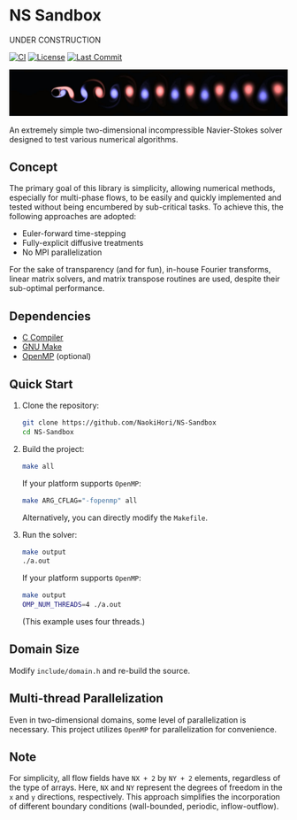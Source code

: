 # NS Sandbox

UNDER CONSTRUCTION

[![CI](https://github.com/NaokiHori/NS-Sandbox/actions/workflows/ci.yml/badge.svg)](https://github.com/NaokiHori/NS-Sandbox/actions/workflows/ci.yml)
[![License](https://img.shields.io/github/license/NaokiHori/NS-Sandbox)](https://opensource.org/license/MIT)
[![Last Commit](https://img.shields.io/github/last-commit/NaokiHori/NS-Sandbox/main)](https://github.com/NaokiHori/NS-Sandbox/commits/main)

![thumbnail](https://github.com/NaokiHori/NS-Sandbox/blob/main/thumbnail.jpg)

An extremely simple two-dimensional incompressible Navier-Stokes solver designed to test various numerical algorithms.

## Concept

The primary goal of this library is simplicity, allowing numerical methods, especially for multi-phase flows, to be easily and quickly implemented and tested without being encumbered by sub-critical tasks. 
To achieve this, the following approaches are adopted:

- Euler-forward time-stepping
- Fully-explicit diffusive treatments
- No MPI parallelization

For the sake of transparency (and for fun), in-house Fourier transforms, linear matrix solvers, and matrix transpose routines are used, despite their sub-optimal performance.

## Dependencies

- [C Compiler](https://gcc.gnu.org)
- [GNU Make](https://www.gnu.org/software/make/)
- [OpenMP](https://www.openmp.org) (optional)

## Quick Start

1. Clone the repository:

    ```bash
    git clone https://github.com/NaokiHori/NS-Sandbox
    cd NS-Sandbox
    ```

2. Build the project:

    ```bash
    make all
    ```

    If your platform supports `OpenMP`:

    ```bash
    make ARG_CFLAG="-fopenmp" all
    ```

    Alternatively, you can directly modify the `Makefile`.

3. Run the solver:

    ```bash
    make output
    ./a.out
    ```

    If your platform supports `OpenMP`:

    ```bash
    make output
    OMP_NUM_THREADS=4 ./a.out
    ```

    (This example uses four threads.)

## Domain Size

Modify `include/domain.h` and re-build the source.

## Multi-thread Parallelization

Even in two-dimensional domains, some level of parallelization is necessary.
This project utilizes `OpenMP` for parallelization for convenience.

## Note

For simplicity, all flow fields have `NX + 2` by `NY + 2` elements, regardless of the type of arrays.
Here, `NX` and `NY` represent the degrees of freedom in the `x` and `y` directions, respectively.
This approach simplifies the incorporation of different boundary conditions (wall-bounded, periodic, inflow-outflow).

